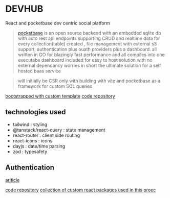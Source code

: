 # DEVHUB

React and pocketbase dev centric social platform

> [pocketbase](https://pocketbase.io/) is an open source backend with an embedded sqlite db with auto rest api endpoints supporting CRUD and realtime data for every collection(table) created ,
file management with external s3 support, authentication plus ouath providers plus a dashboard.
all written in GO for blazingly fast performance and all compiles into one executabe  dashboard included for easy to host solution with no external dependancy worries
in short the ultimate solution for a self hosted baas service


> will initially be CSR only with building with vite and pocketbase as a framework for custom SQL queries

[bootstrapped with custom template](https://github.com/tigawanna/vite-react-starter)
[code repository](https://github.com/tigawanna/devhub)

## technologies used

- tailwind : styling
- @tanstack/react-query : state management
- react-router : client side routing
- react-icons : icons
- dayjs : date/time parsing
- zod : typesafety

## Authentication 
[ariticle](https://dev.to/tigawanna/social-app-with-react-and-pocketbase-oauth-authentication-4mk4-temp-slug-7484585)




[code repository](https://github.com/tigawanna/devhub)
[collection of custom react packages used in this proec](https://www.npmjs.com/package/@denniskinuthia/tiny-pkgs)


